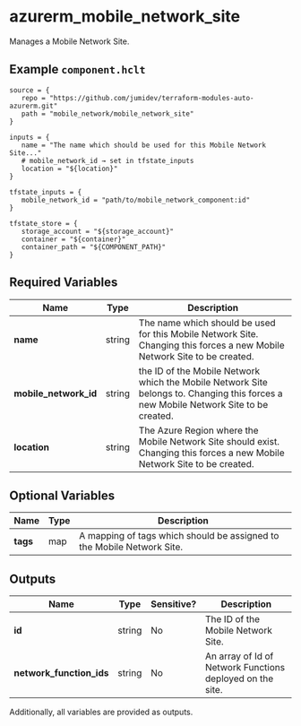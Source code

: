 # azurerm_mobile_network_site

Manages a Mobile Network Site.

## Example `component.hclt`

```hcl
source = {
   repo = "https://github.com/jumidev/terraform-modules-auto-azurerm.git"   
   path = "mobile_network/mobile_network_site"   
}

inputs = {
   name = "The name which should be used for this Mobile Network Site..."   
   # mobile_network_id → set in tfstate_inputs
   location = "${location}"   
}

tfstate_inputs = {
   mobile_network_id = "path/to/mobile_network_component:id"   
}

tfstate_store = {
   storage_account = "${storage_account}"   
   container = "${container}"   
   container_path = "${COMPONENT_PATH}"   
}

```

## Required Variables

| Name | Type |  Description |
| ---- | --------- |  ----------- |
| **name** | string |  The name which should be used for this Mobile Network Site. Changing this forces a new Mobile Network Site to be created. | 
| **mobile_network_id** | string |  the ID of the Mobile Network which the Mobile Network Site belongs to. Changing this forces a new Mobile Network Site to be created. | 
| **location** | string |  The Azure Region where the Mobile Network Site should exist. Changing this forces a new Mobile Network Site to be created. | 

## Optional Variables

| Name | Type |  Description |
| ---- | --------- |  ----------- |
| **tags** | map |  A mapping of tags which should be assigned to the Mobile Network Site. | 



## Outputs

| Name | Type | Sensitive? | Description |
| ---- | ---- | --------- | --------- |
| **id** | string | No  | The ID of the Mobile Network Site. | 
| **network_function_ids** | string | No  | An array of Id of Network Functions deployed on the site. | 

Additionally, all variables are provided as outputs.
